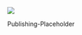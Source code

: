 ![](https://github.com/IrinaSpasova/Publishing-Placeholder/blob/main/img-design-team.png)

Publishing-Placeholder
